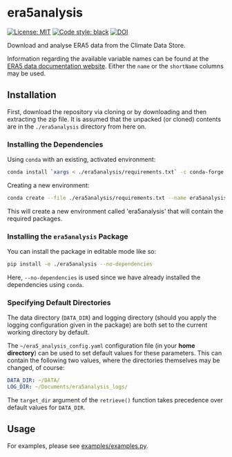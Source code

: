 # era5analysis
[![License: MIT](https://img.shields.io/badge/License-MIT-blueviolet)](https://github.com/akuhnregnier/era5analysis/blob/master/LICENSE)
[![Code style: black](https://img.shields.io/badge/code%20style-black-000000.svg)](https://github.com/ambv/black)
[![DOI](https://zenodo.org/badge/243784589.svg)](https://zenodo.org/badge/latestdoi/243784589)

Download and analyse ERA5 data from the Climate Data Store.

Information regarding the available variable names can be found at the [ERA5 data documentation website](https://confluence.ecmwf.int/display/CKB/ERA5%3A+data+documentation "ERA5: data documentation").
Either the `name` or the `shortName` columns may be used.

## Installation

First, download the repository via cloning or by downloading and then extracting the zip file.
It is assumed that the unpacked (or cloned) contents are in the `./era5analysis` directory from here on.

### Installing the Dependencies

Using `conda` with an existing, activated environment:

```sh
conda install `xargs < ./era5analysis/requirements.txt` -c conda-forge -y
```

Creating a new environment:
```sh
conda create --file ./era5analysis/requirements.txt --name era5analysis -c conda-forge -y
```
This will create a new environment called 'era5analysis' that will contain the required packages.

### Installing the `era5analysis` Package

You can install the package in editable mode like so:
```sh
pip install -e ./era5analysis --no-dependencies
```
Here, `--no-dependencies` is used since we have already installed the dependencies using `conda`.

### Specifying Default Directories

The data directory (`DATA_DIR`) and logging directory (should you apply the logging configuration given in the package) are both set to the current working directory by default.

The `~/era5_analysis_config.yaml` configuration file (in your __home directory__) can be used to set default values for these parameters.
This can contain the following two values, where the directories themselves may be changed, of course:

```yaml
DATA_DIR: ~/DATA/
LOG_DIR: ~/Documents/era5analysis_logs/
```

The `target_dir` argument of the `retrieve()` function takes precedence over default values for `DATA_DIR`.

## Usage

For examples, please see [examples/examples.py](examples/examples.py).
